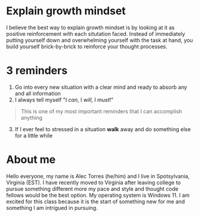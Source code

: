 # Explain growth mindset

<p>I believe the best way to explain growth mindset is by looking at it as positive reinforcement with each situtation faced. Instead of immediately putting yourself down and overwhelming yourself with the task at hand, you build yourself brick-by-brick to reinforce your thought processes. </p>

# 3 reminders

1. Go into every new situation with a clear mind and ready to absorb any and all information
2. I always tell myself "I *can*, I *will*, I *must*!"
>This is one of my most important reminders that I can accomplish anything
3. If I ever feel to stressed in a situation **walk** away and do something else for a little while
 
# About me

<p>Hello everyone, my name is Alec Torres (he/him) and I live in Spotsylvania, Virginia (EST). I have recently moved to Virginia after leaving college to pursue something different more my pace and style and thought code fellows would be the best option. My operating system is Windows 11. I am excited for this class because it is the start of something new for me and something I am intrigued in pursuing. </p>
